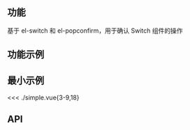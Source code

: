 ## 功能

基于 el-switch 和 el-popconfirm，用于确认 Switch 组件的操作

## 功能示例

<Example />

## 最小示例

<<< ./simple.vue{3-9,18}

## API

<Usage />

<script setup>
import Example from "./example.vue";
import Usage from "./usage.vue";
</script>